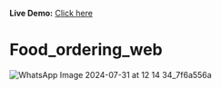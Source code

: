 **Live Demo:** [Click here](https://onlinefooddeliverywebsitee.netlify.app/)


# Food_ordering_web

![WhatsApp Image 2024-07-31 at 12 14 34_7f6a556a](https://github.com/user-attachments/assets/06f6422f-2fa0-4b6f-a6b1-ff1fce770392)

